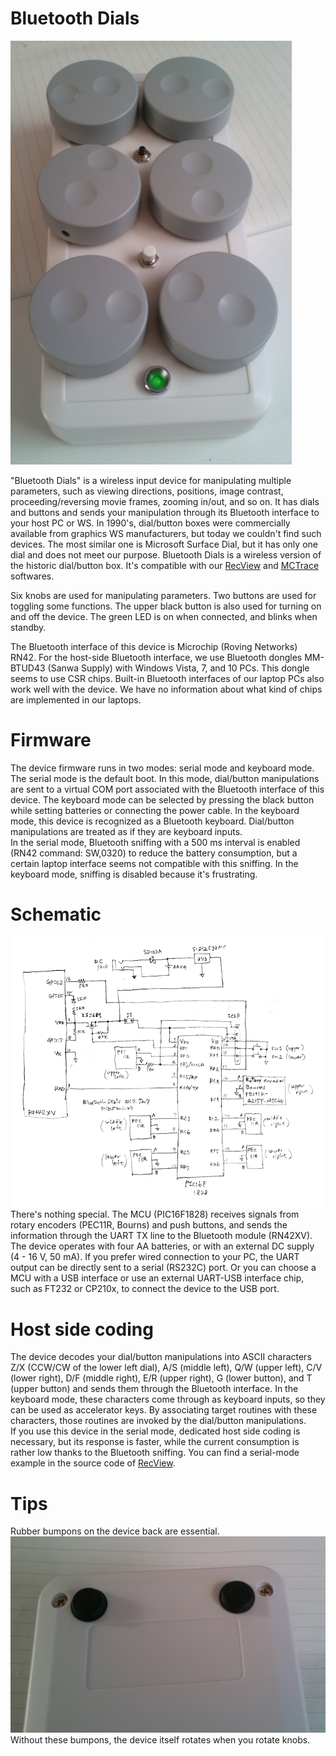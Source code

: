 # Bluetooth Dials

<IMG alt=overall src="pics/overall.png"><BR>

"Bluetooth Dials" is a wireless input device for manipulating multiple parameters, such as viewing directions, positions, image contrast, proceeding/reversing movie frames, zooming in/out, and so on. It has dials and buttons and sends your manipulation through its Bluetooth interface to your host PC or WS. In 1990's, dial/button boxes were commercially available from graphics WS manufacturers, but today we couldn't find such devices. The most similar one is Microsoft Surface Dial, but it has only one dial and does not meet our purpose. Bluetooth Dials is a wireless version of the historic dial/button box. It's compatible with our <a href="https://github.com/mizutanilab/RecView">RecView</a> and <a href="https://github.com/mizutanilab/MCTrace">MCTrace</a> softwares.<br>

Six knobs are used for manipulating parameters. Two buttons are used for toggling some functions. The upper black button is also used for turning on and off the device. The green LED is on when connected, and blinks when standby.  

The Bluetooth interface of this device is Microchip (Roving Networks) RN42. For the host-side Bluetooth interface, we use Bluetooth dongles MM-BTUD43 (Sanwa Supply) with Windows Vista, 7, and 10 PCs. This dongle seems to use CSR chips. Built-in Bluetooth interfaces of our laptop PCs also work well with the device. We have no information about what kind of chips are implemented in our laptops.   

# Firmware
The device firmware runs in two modes: serial mode and keyboard mode. The serial mode is the default boot. In this mode, dial/button manipulations are sent to a virtual COM port associated with the Bluetooth interface of this device. The keyboard mode can be selected by pressing the black button while setting batteries or connecting the power cable. In the keyboard mode, this device is recognized as a Bluetooth keyboard. Dial/button manipulations are treated as if they are keyboard inputs.  
In the serial mode, Bluetooth sniffing with a 500 ms interval is enabled (RN42 command: SW,0320) to reduce the battery consumption, but a certain laptop interface seems not compatible with this sniffing. In the keyboard mode, sniffing is disabled because it's frustrating.  

# Schematic
<IMG alt=schematic src="pics/schematic170107.png"><BR>
There's nothing special. The MCU (PIC16F1828) receives signals from rotary encoders (PEC11R, Bourns) and push buttons, and sends the information through the UART TX line to the Bluetooth module (RN42XV). The device operates with four AA batteries, or with an external DC supply (4 - 16 V, 50 mA). If you prefer wired connection to your PC, the UART output can be directly sent to a serial (RS232C) port. Or you can choose a MCU with a USB interface or use an external UART-USB interface chip, such as FT232 or CP210x, to connect the device to the USB port. <BR>

# Host side coding
The device decodes your dial/button manipulations into ASCII characters Z/X (CCW/CW of the lower left dial), A/S (middle left), Q/W (upper left), C/V (lower right), D/F (middle right), E/R (upper right), G (lower button), and T (upper button) and sends them through the Bluetooth interface. In the keyboard mode, these characters come through as keyboard inputs, so they can be used as accelerator keys. By associating target routines with these characters, those routines are invoked by the dial/button manipulations. <BR>
If you use this device in the serial mode, dedicated host side coding is necessary, but its response is faster, while the current consumption is rather low thanks to the Bluetooth sniffing. You can find a serial-mode example in the source code of <a href="https://github.com/mizutanilab/RecView">RecView</a>.

# Tips
Rubber bumpons on the device back are essential.
<IMG alt=overall src="pics/rubberBumpons.png"><BR>
Without these bumpons, the device itself rotates when you rotate knobs.
